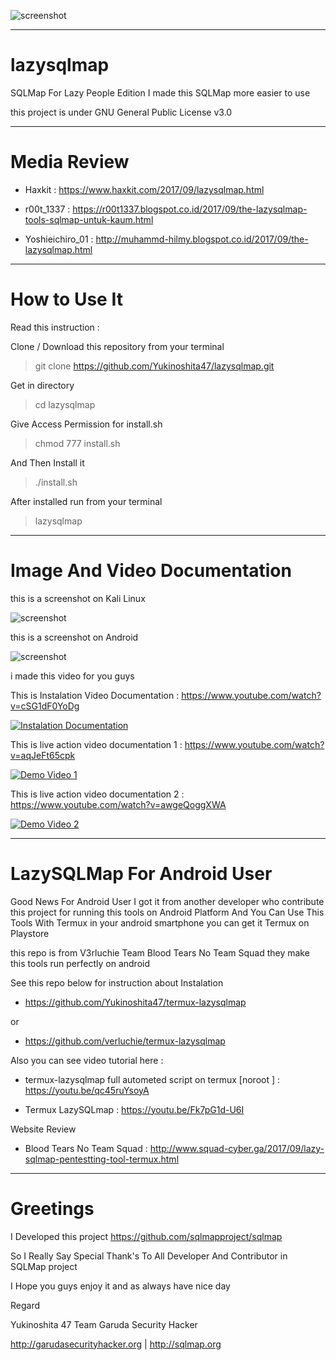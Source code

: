 ![screenshot](https://scontent.fpku3-1.fna.fbcdn.net/v/t1.0-9/21557750_2042741135953712_5078261438831460254_n.jpg?oh=2f97d6a6bd568345cca1076e5eead7c4&oe=5A5ED863)

______________________________________
# lazysqlmap

SQLMap For Lazy People Edition I made this SQLMap more easier to use

this project is under GNU General Public License v3.0

______________________________________
# Media Review

- Haxkit : https://www.haxkit.com/2017/09/lazysqlmap.html

- r00t_1337 : https://r00t1337.blogspot.co.id/2017/09/the-lazysqlmap-tools-sqlmap-untuk-kaum.html

- Yoshieichiro_01 : http://muhammd-hilmy.blogspot.co.id/2017/09/the-lazysqlmap.html
______________________________________
# How to Use It

Read this instruction :

Clone / Download this repository from your terminal

> git clone https://github.com/Yukinoshita47/lazysqlmap.git

Get in directory 

> cd lazysqlmap

Give Access Permission for install.sh

> chmod 777 install.sh

And Then Install it

> ./install.sh

After installed run from your terminal

> lazysqlmap

______________________________________
# Image And Video Documentation

this is a screenshot on Kali Linux

![screenshot](https://2.bp.blogspot.com/-aO-u7o9yaN8/WbugDrf0xkI/AAAAAAAABok/4FahXSb3MSI9Xe2ABOwN514KPJvBhY5gACLcBGAs/s640/Screenshot%2Bfrom%2B2017-09-15%2B16%253A37%253A41.png)


this is a screenshot on Android

![screenshot](https://scontent-sin6-2.xx.fbcdn.net/v/t31.0-0/p480x480/21731631_910735625746940_8174915939289644754_o.jpg?oh=fcd3dbb64b2c31ac4800d737c90151fd&oe=5A5CF8BB)

i made this video for you guys

This is Instalation Video Documentation : https://www.youtube.com/watch?v=cSG1dF0YoDg

[![Instalation Documentation](https://i.ytimg.com/vi/cSG1dF0YoDg/hqdefault.jpg)](https://www.youtube.com/watch?v=cSG1dF0YoDg)

This is live action video documentation 1 : https://www.youtube.com/watch?v=aqJeFt65cpk

[![Demo Video 1](https://i.ytimg.com/vi/aqJeFt65cpk/hqdefault.jpg)](https://www.youtube.com/watch?v=aqJeFt65cpk)

This is live action video documentation 2 : https://www.youtube.com/watch?v=awgeQoggXWA

[![Demo Video 2](https://i.ytimg.com/vi/awgeQoggXWA/hqdefault.jpg)](https://www.youtube.com/watch?v=awgeQoggXWA)

______________________________________
# LazySQLMap For Android User 

Good News For Android User I got it from another developer who contribute this project for running this tools on Android Platform And You Can Use This Tools With Termux in your android smartphone you can get it Termux on Playstore

this repo is from V3rluchie Team Blood Tears No Team Squad they make this tools run perfectly on android

See this repo below for instruction about Instalation 

 - https://github.com/Yukinoshita47/termux-lazysqlmap
 
 or
 
 - https://github.com/verluchie/termux-lazysqlmap
 
 Also you can see video tutorial here :

- termux-lazysqlmap full autometed script on termux [noroot ] : https://youtu.be/qc45ruYsoyA

- Termux LazySQLmap : https://youtu.be/Fk7pG1d-U6I

Website Review

- Blood Tears No Team Squad : http://www.squad-cyber.ga/2017/09/lazy-sqlmap-pentestting-tool-termux.html

______________________________________
# Greetings

I Developed this project https://github.com/sqlmapproject/sqlmap

So I Really Say Special Thank's To All Developer And Contributor in SQLMap project

I Hope you guys enjoy it and as always have nice day

Regard

Yukinoshita 47 Team Garuda Security Hacker

http://garudasecurityhacker.org | http://sqlmap.org
